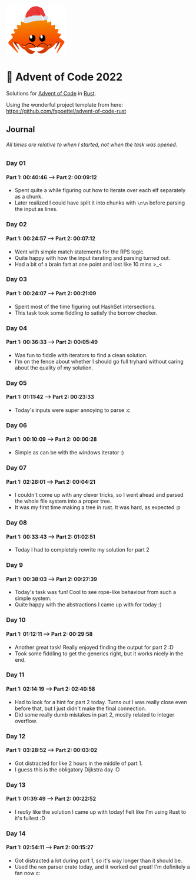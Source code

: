 <img src="./.assets/christmas_ferris.png" width="164">

# 🎄 Advent of Code 2022

Solutions for [Advent of Code](https://adventofcode.com/) in [Rust](https://www.rust-lang.org/).

Using the wonderful project template from here: https://github.com/fspoettel/advent-of-code-rust

## Journal
###### All times are relative to when I started, not when the task was opened.
### Day 01
#### Part 1: 00:40:46 --> Part 2: 00:09:12
- Spent quite a while figuring out how to iterate over each elf separately as a chunk.
- Later realized I could have split it into chunks with `\n\n` before parsing the input as lines.

### Day 02
#### Part 1: 00:24:57 --> Part 2: 00:07:12
- Went with simple match statements for the RPS logic.
- Quite happy with how the input iterating and parsing turned out.
- Had a bit of a brain fart at one point and lost like 10 mins >_<

### Day 03
#### Part 1: 00:24:07 --> Part 2: 00:21:09
- Spent most of the time figuring out HashSet intersections.
- This task took some fiddling to satisfy the borrow checker.

### Day 04
#### Part 1: 00:36:33 --> Part 2: 00:05:49
- Was fun to fiddle with iterators to find a clean solution.
- I'm on the fence about whether I should go full tryhard without caring about the quality of my solution.

### Day 05
#### Part 1: 01:11:42 --> Part 2: 00:23:33
- Today's inputs were super annoying to parse :c

### Day 06
#### Part 1: 00:10:09 --> Part 2: 00:00:28
- Simple as can be with the windows iterator :)

### Day 07
#### Part 1: 02:26:01 --> Part 2: 00:04:21
- I couldn't come up with any clever tricks, so I went ahead and parsed the whole file system into a proper tree.
- It was my first time making a tree in rust. It was hard, as expected :p

### Day 08
#### Part 1: 00:33:43 --> Part 2: 01:02:51
- Today I had to completely rewrite my solution for part 2

### Day 9
#### Part 1: 00:38:03 --> Part 2: 00:27:39
- Today's task was fun! Cool to see rope-like behaviour from such a simple system.
- Quite happy with the abstractions I came up with for today :)

### Day 10
#### Part 1: 01:12:11 --> Part 2: 00:29:58
- Another great task! Really enjoyed finding the output for part 2 :D
- Took some fiddling to get the generics right, but it works nicely in the end.

### Day 11
#### Part 1: 02:14:19 --> Part 2: 02:40:58
- Had to look for a hint for part 2 today. Turns out I was really close even before that, but I just didn't make the final connection.
- Did some really dumb mistakes in part 2, mostly related to integer overflow.

### Day 12
#### Part 1: 03:28:52 --> Part 2: 00:03:02
- Got distracted for like 2 hours in the middle of part 1.
- I guess this is the obligatory Dijkstra day :D

### Day 13
#### Part 1: 01:39:49 --> Part 2: 00:22:52
- I *really* like the solution I came up with today! Felt like I'm using Rust to it's fullest :D

### Day 14
#### Part 1: 02:54:11 --> Part 2: 00:15:27
- Got distracted a lot during part 1, so it's way longer than it should be.
- Used the `nom` parser crate today, and it worked out great! I'm definitely a fan now c:
